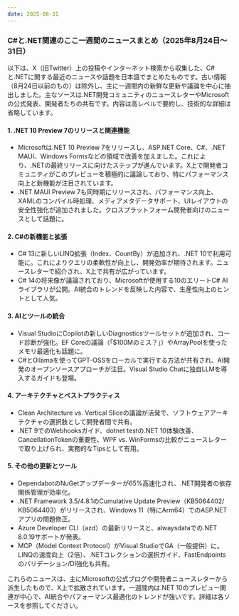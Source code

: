 ```yaml
---
date: 2025-08-31
---
```

### C#と.NET関連のここ一週間のニュースまとめ（2025年8月24日～31日）

以下は、X（旧Twitter）上の投稿やインターネット検索から収集した、C#と.NETに関する最近のニュースや話題を日本語でまとめたものです。古い情報（8月24日以前のもの）は除外し、主に一週間内の新鮮な更新や議論を中心に抽出しました。主なソースは.NET開発コミュニティのニュースレターやMicrosoftの公式発表、開発者たちの共有です。内容は高レベルで要約し、技術的な詳細は省略しています。

#### 1. .NET 10 Preview 7のリリースと関連機能
- Microsoftは.NET 10 Preview 7をリリースし、ASP.NET Core、C#、.NET MAUI、Windows Formsなどの領域で改善を加えました。これにより、.NETの最終リリースに向けたステップが進んでいます。X上で開発者コミュニティがこのプレビューを積極的に議論しており、特にパフォーマンス向上と新機能が注目されています。
- .NET MAUI Preview 7も同時期にリリースされ、パフォーマンス向上、XAMLのコンパイル時処理、メディアメタデータサポート、UIレイアウトの安全性強化が追加されました。クロスプラットフォーム開発者向けのニュースとして話題に。

#### 2. C#の新機能と拡張
- C# 13に新しいLINQ拡張（Index、CountBy）が追加され、.NET 10で利用可能に。これによりクエリの柔軟性が向上し、開発効率が期待されます。ニュースレターで紹介され、X上で共有が広がっています。
- C# 14の将来像が議論されており、Microsoftが使用する10のエリートC# AIライブラリが公開。AI統合のトレンドを反映した内容で、生産性向上のヒントとして人気。

#### 3. AIとツールの統合
- Visual StudioにCopilotの新しいDiagnosticsツールセットが追加され、コード診断が強化。EF Coreの議論（「$100Mのミス？」）やArrayPoolを使ったメモリ最適化も話題に。
- C#とOllamaを使ってGPT-OSSをローカルで実行する方法が共有され、AI開発のオープンソースアプローチが注目。Visual Studio Chatに独自LLMを導入するガイドも登場。

#### 4. アーキテクチャとベストプラクティス
- Clean Architecture vs. Vertical Sliceの議論が活発で、ソフトウェアアーキテクチャの選択肢として開発者間で共有。
- .NET 9でのWebhooksガイド、dotnet testの.NET 10体験改善、CancellationTokenの重要性、WPF vs. WinFormsの比較がニュースレターで取り上げられ、実務的なTipsとして有用。

#### 5. その他の更新とツール
- DependabotのNuGetアップデーターが65%高速化され、.NET開発者の依存関係管理が効率化。
- .NET Framework 3.5/4.8.1のCumulative Update Preview（KB5064402/ KB5064403）がリリースされ、Windows 11（特にArm64）でのASP.NETアプリの問題修正。
- Azure Developer CLI（azd）の最新リリースと、alwaysdataでの.NET 8.0.19サポートが発表。
- MCP（Model Context Protocol）がVisual StudioでGA（一般提供）に。LINQの速度向上（2倍）、.NETコレクションの選択ガイド、FastEndpointsのバリデーション/DI強化も共有。

これらのニュースは、主にMicrosoftの公式ブログや開発者ニュースレターから派生したもので、X上で拡散されています。一週間内は.NET 10のプレビュー関連が中心で、AI統合やパフォーマンス最適化のトレンドが強いです。詳細は各ソースを参照してください。